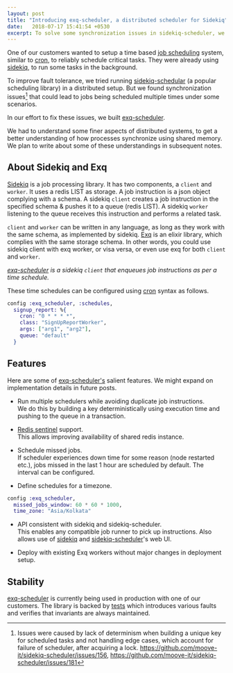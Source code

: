 ```yaml
---
layout: post
title: "Introducing exq-scheduler, a distributed scheduler for Sidekiq"
date:   2018-07-17 15:41:54 +0530
excerpt: To solve some synchronization issues in sidekiq-scheduler, we wrote exq-scheduler
---
```


One of our customers wanted to setup a time based [job scheduling](https://en.wikipedia.org/wiki/Job_scheduler) system, similar to [cron](https://en.wikipedia.org/wiki/Cron), to reliably schedule critical tasks. They were already using [sidekiq](https://github.com/mperham/sidekiq), to run some tasks in the background.

To improve fault tolerance, we tried running [sidekiq-schedular](https://github.com/moove-it/sidekiq-scheduler) (a popular scheduling library) in a distributed setup. But we found synchronization issues[^first] that could lead to jobs being scheduled multiple times under some scenarios.

In our effort to fix these issues, we built [exq-scheduler](https://github.com/activesphere/exq-scheduler).

We had to understand some finer aspects of distributed systems, to get a better understanding of how processes synchronize using shared memory. We plan to write about some of these understandings in subsequent notes.

## About Sidekiq and Exq

[Sidekiq](https://github.com/mperham/sidekiq) is a job processing library. It has two components, a `client` and `worker`. It uses a redis LIST as storage. A job instruction is a json object complying with a schema. A sidekiq `client` creates a job instruction in the specified schema & pushes it to a queue (redis LIST). A sidekiq `worker` listening to the queue receives this instruction and performs a related task.

`client` and `worker` can be written in any language, as long as they work with the same schema, as implemented by sidekiq. [Exq](https://github.com/akira/exq) is an elixir library, which complies with the same storage schema. In other words, you could use sidekiq client with exq worker, or visa versa, or even use exq for both `client` and `worker`.

*[exq-scheduler](https://github.com/activesphere/exq-scheduler) is a sidekiq `client` that enqueues job instructions as per a time schedule.*

These time schedules can be configured using [cron](https://en.wikipedia.org/wiki/Cron) syntax as follows.

```elixir
config :exq_scheduler, :schedules,
  signup_report: %{
    cron: "0 * * * *",
    class: "SignUpReportWorker",
    args: ["arg1", "arg2"],
    queue: "default"
  }
```

## Features

Here are some of [exq-scheduler's](https://github.com/activesphere/exq-scheduler) salient features. We might expand on implementation details in future posts.

- Run multiple schedulers while avoiding duplicate job instructions.<br>
We do this by building a key deterministically using execution time and pushing to the queue in a transaction.

- [Redis sentinel](https://redis.io/topics/sentinel) support.<br>
This allows improving availability of shared redis instance.

- Schedule missed jobs.<br>
If scheduler experiences down time for some reason (node restarted etc.), jobs missed in the last 1 hour are scheduled by default. The interval can be configured.

- Define schedules for a timezone.

```elixir
config :exq_scheduler,
  missed_jobs_window: 60 * 60 * 1000,
  time_zone: "Asia/Kolkata"
```

- API consistent with sidekiq and sidekiq-scheduler.<br>
This enables any compatible job runner to pick up instructions.
Also allows use of [sidekiq](https://github.com/mperham/sidekiq/wiki/Monitoring#web-ui) and [sidekiq-scheduler](https://github.com/moove-it/sidekiq-scheduler#sidekiq-web-integration)'s web UI.

- Deploy with existing Exq workers without major changes in deployment setup.

## Stability

[exq-scheduler](https://github.com/activesphere/exq-scheduler) is currently being used in production with one of our customers. The library is backed by [tests](https://github.com/activesphere/exq-scheduler/tree/master/test) which introduces various faults and verifies that invariants are always maintained.

[^first]: Issues were caused by lack of determinism when building a unique key for scheduled tasks and not handling edge cases, which account for failure of scheduler, after acquiring a lock.  https://github.com/moove-it/sidekiq-scheduler/issues/156, https://github.com/moove-it/sidekiq-scheduler/issues/181
